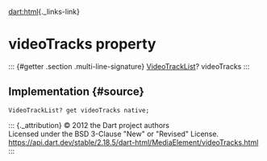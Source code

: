 [dart:html](../../dart-html/dart-html-library){._links-link}

videoTracks property
====================

::: {#getter .section .multi-line-signature}
[VideoTrackList](../videotracklist-class)? videoTracks
:::

Implementation {#source}
--------------

``` {.language-dart data-language="dart"}
VideoTrackList? get videoTracks native;
```

::: {._attribution}
© 2012 the Dart project authors\
Licensed under the BSD 3-Clause \"New\" or \"Revised\" License.\
<https://api.dart.dev/stable/2.18.5/dart-html/MediaElement/videoTracks.html>
:::
